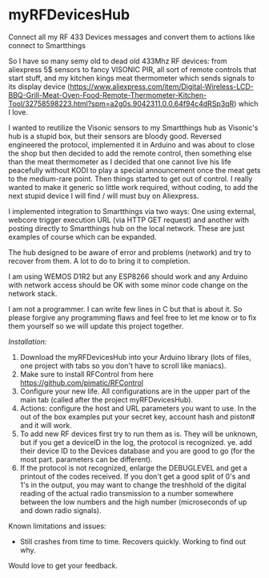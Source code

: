 # myRFDevicesHub
Connect all my RF 433 Devices messages and convert them to actions like connect to Smartthings


So I have so many semy old to dead old 433Mhz RF  devices: from aliexpress 5$ sensors to fancy VISONIC PIR, all sort of remote controls that start stuff, and my kitchen kings meat thermometer which sends signals to its display device (https://www.aliexpress.com/item/Digital-Wireless-LCD-BBQ-Grill-Meat-Oven-Food-Remote-Thermometer-Kitchen-Tool/32758598223.html?spm=a2g0s.9042311.0.0.64f94c4dRSp3qR) which I love.

I wanted to reutilize the Visonic sensors to my Smartthings hub as Visonic's hub is a stupid box, but their sensors are bloody good.
Reversed engineered the protocol, implemented it in Arduino and was about to close the shop but then decided to add the remote control, then something else than the meat thermometer as I decided that one cannot live his life peacefully without KODI to play a special announcement once the meat gets to the medium-rare point.
Then things started to get out of control. I really wanted to make it generic so little work required, without coding, to add the next stupid device I will find / will must buy on Aliexpress. 

I implemented integration to Smartthings via two ways: One using external, webcore trigger execution URL (via HTTP GET request) and another with posting directly to Smartthings hub on the local network. These are just examples of course which can be expanded.

The hub designed to be aware of error and problems (network) and try to recover from them. A lot to do to bring it to completion.

I am using WEMOS D1R2 but any ESP8266 should work and any Arduino with network access should be OK with some minor code change on the network stack.

I am not a programmer. I can write few lines in C but that is about it.  So please forgive any programming flaws and feel free to let me know or to fix them yourself so we will update this project together.


*Installation:* 
1. Download the myRFDevicesHub into your Arduino library (lots of files, one project with tabs so you don't have to scroll like maniacs).
2. Make sure to install RFControl from here https://github.com/pimatic/RFControl
3. Configure your new life. All configurations are in the upper part of the main tab (called after the project myRFDevicesHub).
4. Actions: configure the host and URL parameters you want to use. In the out of the box  examples put your secret key, account hash and piston# and it will work.
5. To add new RF devices first try to run them as is. They will be unknown, but if you get a deviceID in the log, the protocol is recognized. ye. add their device ID to the Devices database and you are good to go (for the most part. parameters can be different).
6. If the protocol is not recognized, enlarge the DEBUGLEVEL and get a printout of the codes received. If you don't get a good split of 0's and 1's in the output, you may want to change the treshhold of the digital reading of the actual radio transmission to a number somewhere between the low numbers and the high number (microseconds of up and down radio signals).

Known limitations and issues:
- Still crashes from time to time.  Recovers quickly. Working to find out why.

Would love to get your feedback.